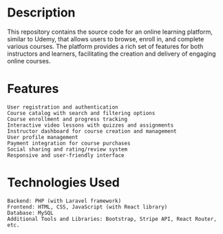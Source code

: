 # Description

This repository contains the source code for an online learning platform, similar to Udemy, that allows users to browse, enroll in, and complete various courses. The platform provides a rich set of features for both instructors and learners, facilitating the creation and delivery of engaging online courses.
# Features

    User registration and authentication
    Course catalog with search and filtering options
    Course enrollment and progress tracking
    Interactive video lessons with quizzes and assignments
    Instructor dashboard for course creation and management
    User profile management
    Payment integration for course purchases
    Social sharing and rating/review system
    Responsive and user-friendly interface

# Technologies Used

    Backend: PHP (with Laravel framework)
    Frontend: HTML, CSS, JavaScript (with React library)
    Database: MySQL
    Additional Tools and Libraries: Bootstrap, Stripe API, React Router, etc.
